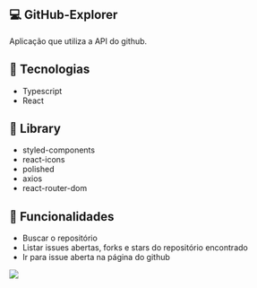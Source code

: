 ## :computer: GitHub-Explorer

Aplicação que utiliza a API do github.

## :rocket: Tecnologias

- Typescript
- React

## :key: Library

- styled-components
- react-icons
- polished
- axios
- react-router-dom

## :pencil: Funcionalidades
- Buscar o repositório
- Listar issues abertas, forks e stars do repositório encontrado
- Ir para issue aberta na página do github

 <img src="https://github.com/andersonsilva019/Git-Explorer/blob/master/src/assets/gitexplorer.gif" />
